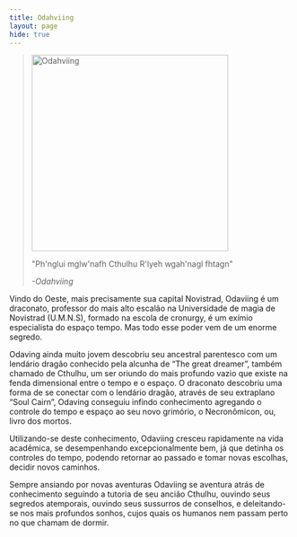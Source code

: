 ```yaml
---
title: Odahviing
layout: page
hide: true
---
```


> <img src="../../assets/players_photos/asas.png" alt="Odahviing" width="350"/>
>
> "Ph'nglui mglw'nafh Cthulhu R'lyeh wgah'nagl fhtagn" 
>
> *-Odahviing*

Vindo do Oeste, mais precisamente sua capital Novistrad, Odaviing é um draconato, professor do mais alto escalão na Universidade de magia de Novistrad (U.M.N.S), formado na escola de cronurgy, é um exímio especialista do espaço tempo. Mas todo esse poder vem de um enorme segredo. 

Odaving ainda muito jovem descobriu seu ancestral parentesco com um lendário dragão conhecido pela alcunha de “The great dreamer”, também chamado de Cthulhu, um ser oriundo do mais profundo vazio que existe na fenda dimensional entre o tempo e o espaço. O draconato descobriu uma forma de se conectar com o lendário dragão, através de seu extraplano “Soul Cairn”, Odaving conseguiu infindo conhecimento agregando o controle do tempo e espaço ao seu novo grimório, o Necronômicon, ou, livro dos mortos.

Utilizando-se deste conhecimento, Odaviing cresceu rapidamente na vida acadêmica, se desempenhando excepcionalmente bem, já que detinha os controles do tempo, podendo retornar ao passado e tomar novas escolhas, decidir novos caminhos.

Sempre ansiando por novas aventuras Odaviing se aventura atrás de conhecimento seguindo a tutoria de seu ancião Cthulhu, ouvindo seus segredos atemporais, ouvindo seus sussurros de conselhos, e deleitando-se nos mais profundos sonhos, cujos quais os humanos nem passam perto no que chamam de dormir.
